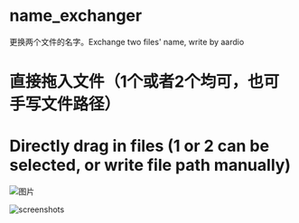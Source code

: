# name_exchanger
更换两个文件的名字。Exchange two files' name, write by aardio


# 直接拖入文件（1个或者2个均可，也可手写文件路径）
# Directly drag in files (1 or 2 can be selected, or write file path manually)
![图片](https://github.com/Mikachu2333/name_exchanger/assets/63829496/986763b8-f533-4496-a0f0-3fe968206503)

![screenshots](https://github.com/Mikachu2333/name_exchanger/assets/63829496/a895f64d-a7e8-42cf-b8a6-9cdfa6468540)
